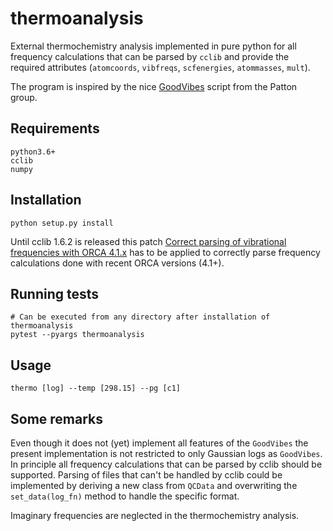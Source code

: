 # thermoanalysis

External thermochemistry analysis implemented in pure python for all
frequency calculations that can be parsed by `cclib` and provide the
required attributes (`atomcoords`, `vibfreqs`, `scfenergies`, `atommasses`, `mult`).

The program is inspired by the nice [GoodVibes](https://github.com/bobbypaton/GoodVibes) script from the Patton group.

## Requirements
```
python3.6+
cclib
numpy
```

## Installation
```
python setup.py install
```
Until cclib 1.6.2 is released this patch [Correct parsing of vibrational frequencies with ORCA 4.1.x](https://github.com/cclib/cclib/pull/706/commits/18a3945ed6eaa82f418e2150eb5307be9697c238) has to be applied to correctly parse frequency calculations done with recent ORCA versions (4.1+).

## Running tests
```
# Can be executed from any directory after installation of thermoanalysis
pytest --pyargs thermoanalysis
```

## Usage
```
thermo [log] --temp [298.15] --pg [c1]
```

## Some remarks
Even though it does not (yet) implement all features of the `GoodVibes` the present implementation is not restricted to only Gaussian logs as `GoodVibes`. In principle all frequency calculations that can be parsed by cclib should be supported. Parsing of files that can't be handled by cclib could be implemented by deriving a new class from `QCData` and overwriting the `set_data(log_fn)` method to handle the specific format.

Imaginary frequencies are neglected in the thermochemistry analysis.
